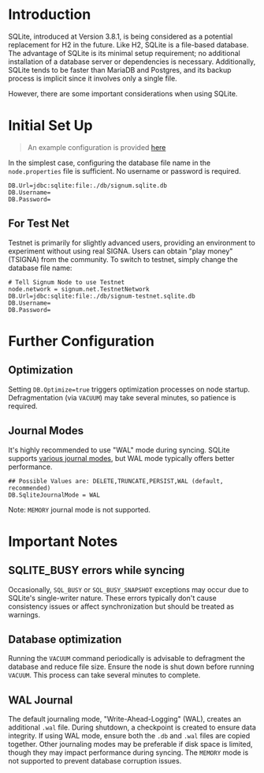 # Introduction

SQLite, introduced at Version 3.8.1, is being considered as a potential replacement for H2 in the future. Like H2, SQLite is a file-based database. The advantage of SQLite is its minimal setup requirement; no additional installation of a database server or dependencies is necessary. Additionally, SQLite tends to be faster than MariaDB and Postgres, and its backup process is implicit since it involves only a single file.

However, there are some important considerations when using SQLite.

# Initial Set Up

> An example configuration is provided [here](./conf/mainnet/node.sqlite.properties)

In the simplest case, configuring the database file name in the `node.properties` file is sufficient. No username or password is required.

```properties
DB.Url=jdbc:sqlite:file:./db/signum.sqlite.db
DB.Username=
DB.Password=
```

## For Test Net

Testnet is primarily for slightly advanced users, providing an environment to experiment without using real SIGNA. Users can obtain "play money" (TSIGNA) from the community. To switch to testnet, simply change the database file name:

```properties
# Tell Signum Node to use Testnet
node.network = signum.net.TestnetNetwork
DB.Url=jdbc:sqlite:file:./db/signum-testnet.sqlite.db
DB.Username=
DB.Password=
```

# Further Configuration

## Optimization

Setting `DB.Optimize=true` triggers optimization processes on node startup. Defragmentation (via `VACUUM`) may take several minutes, so patience is required.

## Journal Modes

It's highly recommended to use "WAL" mode during syncing. SQLite supports [various journal modes](https://www.sqlite.org/pragma.html#pragma_journal_mode), but WAL mode typically offers better performance.

```properties
## Possible Values are: DELETE,TRUNCATE,PERSIST,WAL (default, recommended)
DB.SqliteJournalMode = WAL
```

Note: `MEMORY` journal mode is not supported.

# Important Notes

## SQLITE_BUSY errors while syncing

Occasionally, `SQL_BUSY` or `SQL_BUSY_SNAPSHOT` exceptions may occur due to SQLite's single-writer nature. These errors typically don't cause consistency issues or affect synchronization but should be treated as warnings.

## Database optimization

Running the `VACUUM` command periodically is advisable to defragment the database and reduce file size. Ensure the node is shut down before running `VACUUM`. This process can take several minutes to complete.

## WAL Journal

The default journaling mode, "Write-Ahead-Logging" (WAL), creates an additional `.wal` file. During shutdown, a checkpoint is created to ensure data integrity. If using WAL mode, ensure both the `.db` and `.wal` files are copied together. Other journaling modes may be preferable if disk space is limited, though they may impact performance during syncing. The  `MEMORY` mode is not supported to prevent database corruption issues.

